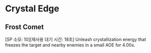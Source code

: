 # Crystal Edge

## Frost Comet

[SP 소모: 10][재사용 대기 시간: 18초] Unleash crystallization energy that freezes the target and nearby enemies in a small AOE for 4.00s.
